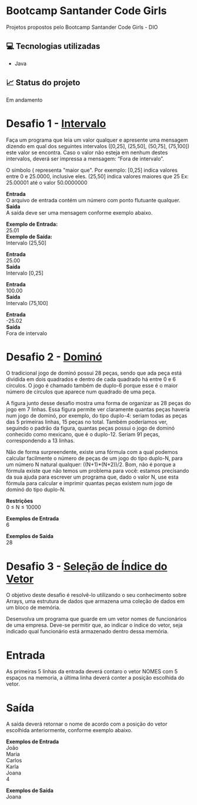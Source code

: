# Bootcamp Santander Code Girls
Projetos propostos pelo Bootcamp Santander Code Girls - DIO

## 💻 Tecnologias utilizadas
- Java

## 📈 Status do projeto
Em andamento

# Desafio 1 - <a href="https://github.com/lroberta569/santander-code-girls/blob/main/Desafios%20Java/Desafios/src/com/br/basico/Intervalo.java">Intervalo</a>

Faça um programa que leia um valor qualquer e apresente uma mensagem dizendo em qual dos seguintes intervalos ([0,25], (25,50], (50,75], (75,100]) este valor se encontra. Caso o valor não esteja em nenhum destes intervalos, deverá ser impressa a mensagem: “Fora de intervalo”.

O símbolo ( representa "maior que". Por exemplo:
[0,25]  indica valores entre 0 e 25.0000, inclusive eles.
(25,50] indica valores maiores que 25 Ex: 25.00001 até o valor 50.0000000

<p><strong>Entrada</strong> <br>
O arquivo de entrada contém um número com ponto flutuante qualquer.<br>
<strong>Saída</strong> <br>
A saída deve ser uma mensagem conforme exemplo abaixo.
</p>

<p><strong>Exemplo de Entrada:</strong> <br>
25.01<br>
<strong>Exemplo de Saída:</strong> <br>
Intervalo (25,50]<br>
 
<p><strong>Entrada</strong> <br>
25.00 <br>
<strong>Saída</strong> <br>
Intervalo [0,25] <br>
<p><strong>Entrada</strong> <br>
100.00 <br>
<strong>Saída</strong> <br>
Intervalo (75,100] <br>
<p><strong>Entrada</strong> <br>
-25.02 <br>
<strong>Saída</strong> <br>
Fora de intervalo <br>
 
# Desafio 2 - <a href="https://github.com/lroberta569/santander-code-girls/blob/main/Desafios%20Java/Desafios/src/com/br/basico/Domino.java">Dominó</a>
O tradicional jogo de dominó possui 28 peças, sendo que ada peça está dividida em dois quadrados e dentro de cada quadrado há entre 0 e 6 círculos. O jogo é chamado também de duplo-6 porque esse é o maior número de círculos que aparece num quadrado de uma peça.

A figura junto desse desafio mostra uma forma de organizar as 28 peças do jogo em 7 linhas. Essa figura permite ver claramente quantas peças haveria num jogo de dominó, por exemplo, do tipo duplo-4: seriam todas as peças das 5 primeiras linhas, 15 peças no total. Também poderíamos ver, seguindo o padrão da figura, quantas peças possui o jogo de dominó conhecido como mexicano, que é o duplo-12. Seriam 91 peças, correspondendo a 13 linhas.

Não de forma surpreendente, existe uma fórmula com a qual podemos calcular facilmente o número de peças de um jogo do tipo duplo-N, para um número N natural qualquer: ((N+1)*(N+2))/2. Bom, não é porque a fórmula existe que não temos um problema para você: estamos precisando da sua ajuda para escrever um programa que, dado o valor N, use esta fórmula para calcular e imprimir quantas peças existem num jogo de dominó do tipo duplo-N.

<strong>Restrições</strong><br>
0 ≤ N ≤ 10000<br>

<p><strong>Exemplos de Entrada</strong> <br>
6<br>
</p>
<p><strong>Exemplos de Saída</strong> <br>
28
</p>

# Desafio 3 -  <a href="https://github.com/lroberta569/santander-code-girls/blob/main/Desafios%20Java/Desafios/src/com/br/basico/SelecaoIndiceVetor.java">Seleção de Índice do Vetor</a>
O objetivo deste desafio é resolvê-lo utilizando o seu conhecimento sobre Arrays, uma estrutura de dados que armazena uma coleção de dados em um bloco de memória.

Desenvolva um programa que guarde em um vetor nomes de funcionários de uma empresa.  Deve-se permitir que, ao indicar o índice do vetor, seja indicado qual funcionário está armazenado dentro dessa memória.

# Entrada
As primeiras 5 linhas da entrada deverá contaro o vetor NOMES com 5 espaços na memoria, a última linha deverá conter a posição escolhida do vetor.

# Saída
A saída deverá retornar o nome de acordo com a posição do vetor escolhida anteriormente, conforme exemplo abaixo.


<p><strong>Exemplos de Entrada</strong> <br>
João<br>
Maria<br>
Carlos<br>
Karla<br>
Joana<br>
4 <br>
</p>
<p><strong>Exemplos de Saída</strong> <br>
Joana
</p>
